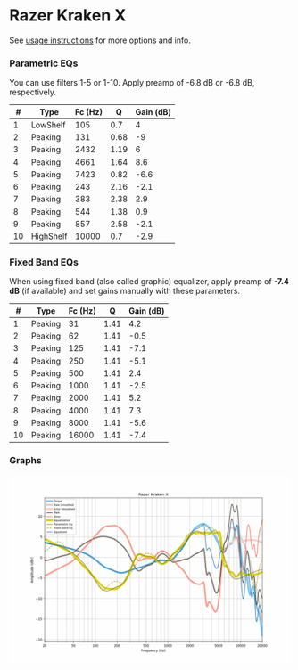 # Razer Kraken X
See [usage instructions](https://github.com/jaakkopasanen/AutoEq#usage) for more options and info.

### Parametric EQs
You can use filters 1-5 or 1-10. Apply preamp of -6.8 dB or -6.8 dB, respectively.

|   # | Type      |   Fc (Hz) |    Q |   Gain (dB) |
|-----|-----------|-----------|------|-------------|
|   1 | LowShelf  |       105 | 0.7  |         4   |
|   2 | Peaking   |       131 | 0.68 |        -9   |
|   3 | Peaking   |      2432 | 1.19 |         6   |
|   4 | Peaking   |      4661 | 1.64 |         8.6 |
|   5 | Peaking   |      7423 | 0.82 |        -6.6 |
|   6 | Peaking   |       243 | 2.16 |        -2.1 |
|   7 | Peaking   |       383 | 2.38 |         2.9 |
|   8 | Peaking   |       544 | 1.38 |         0.9 |
|   9 | Peaking   |       857 | 2.58 |        -2.1 |
|  10 | HighShelf |     10000 | 0.7  |        -2.9 |

### Fixed Band EQs
When using fixed band (also called graphic) equalizer, apply preamp of **-7.4 dB** (if available) and set gains manually with these parameters.

|   # | Type    |   Fc (Hz) |    Q |   Gain (dB) |
|-----|---------|-----------|------|-------------|
|   1 | Peaking |        31 | 1.41 |         4.2 |
|   2 | Peaking |        62 | 1.41 |        -0.5 |
|   3 | Peaking |       125 | 1.41 |        -7.1 |
|   4 | Peaking |       250 | 1.41 |        -5.1 |
|   5 | Peaking |       500 | 1.41 |         2.4 |
|   6 | Peaking |      1000 | 1.41 |        -2.5 |
|   7 | Peaking |      2000 | 1.41 |         5.2 |
|   8 | Peaking |      4000 | 1.41 |         7.3 |
|   9 | Peaking |      8000 | 1.41 |        -5.6 |
|  10 | Peaking |     16000 | 1.41 |        -7.4 |

### Graphs
![](./Razer%20Kraken%20X.png)
